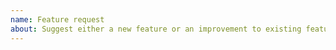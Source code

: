```yaml
---
name: Feature request
about: Suggest either a new feature or an improvement to existing feature
---
```


<!-- Please give a detailed description of the desired improvement here
Be sure to include at least:
- How you think the new feature/improvement would be helpful, or what problem you think it would solve
- If there are similar features already, why the new feature/enhancement would be an improvement over those
-->
